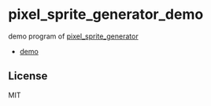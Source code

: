 pixel_sprite_generator_demo
======================
demo program of [pixel_sprite_generator](https://github.com/zfedoran/pixel-sprite-generator)

* [demo](http://abagames.sakura.ne.jp/15/pixel_sprite_generator_demo/)

License
----------
MIT
